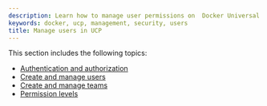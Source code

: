 ```yaml
---
description: Learn how to manage user permissions on  Docker Universal Control Plane.
keywords: docker, ucp, management, security, users
title: Manage users in UCP
---
```


This section includes the following topics:

* [Authentication and authorization](authentication-and-authorization.md)
* [Create and manage users](create-and-manage-users.md)
* [Create and manage teams](create-and-manage-teams.md)
* [Permission levels](permission-levels.md)